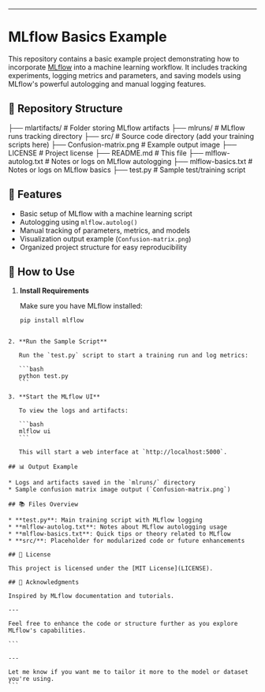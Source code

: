 

---
# MLflow Basics Example

This repository contains a basic example project demonstrating how to incorporate [MLflow](https://mlflow.org/) into a machine learning workflow. It includes tracking experiments, logging metrics and parameters, and saving models using MLflow's powerful autologging and manual logging features.

## 📁 Repository Structure


├── mlartifacts/            # Folder storing MLflow artifacts
├── mlruns/                 # MLflow runs tracking directory
├── src/                    # Source code directory (add your training scripts here)
├── Confusion-matrix.png    # Example output image
├── LICENSE                 # Project license
├── README.md               # This file
├── mlflow-autolog.txt      # Notes or logs on MLflow autologging
├── mlflow-basics.txt       # Notes or logs on MLflow basics
├── test.py                 # Sample test/training script


## 🚀 Features

- Basic setup of MLflow with a machine learning script
- Autologging using `mlflow.autolog()`
- Manual tracking of parameters, metrics, and models
- Visualization output example (`Confusion-matrix.png`)
- Organized project structure for easy reproducibility

## 🧪 How to Use

1. **Install Requirements**

   Make sure you have MLflow installed:

   ```bash
   pip install mlflow
````

2. **Run the Sample Script**

   Run the `test.py` script to start a training run and log metrics:

   ```bash
   python test.py
   ```

3. **Start the MLflow UI**

   To view the logs and artifacts:

   ```bash
   mlflow ui
   ```

   This will start a web interface at `http://localhost:5000`.

## 📊 Output Example

* Logs and artifacts saved in the `mlruns/` directory
* Sample confusion matrix image output (`Confusion-matrix.png`)

## 📚 Files Overview

* **test.py**: Main training script with MLflow logging
* **mlflow-autolog.txt**: Notes about MLflow autologging usage
* **mlflow-basics.txt**: Quick tips or theory related to MLflow
* **src/**: Placeholder for modularized code or future enhancements

## 📝 License

This project is licensed under the [MIT License](LICENSE).

## 🙌 Acknowledgments

Inspired by MLflow documentation and tutorials.

---

Feel free to enhance the code or structure further as you explore MLflow's capabilities.

```

---

Let me know if you want me to tailor it more to the model or dataset you're using.
```
